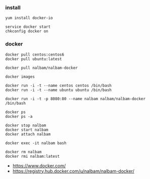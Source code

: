 ### install 
```
yum install docker-io

service docker start
chkconfig docker on
```

### docker 
```
docker pull centos:centos6
docker pull ubuntu:latest

docker pull nalbam/nalbam-docker

docker images

docker run -i -t --name centos centos /bin/bash
docker run -i -t --name ubuntu ubuntu /bin/bash

docker run -i -t -p 8080:80 --name nalbam nalbam/nalbam-docker /bin/bash

docker ps
docker ps -a

docker stop nalbam
docker start nalbam
docker attach nalbam

docker exec -it nalbam bash

docker rm nalbam
docker rmi nalbam:latest
```

 * https://www.docker.com/
 * https://registry.hub.docker.com/u/nalbam/nalbam-docker/
